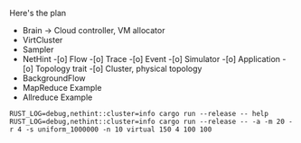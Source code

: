Here's the plan

- Brain -> Cloud controller, VM allocator
- VirtCluster
- Sampler
- NetHint
-[o] Flow
-[o] Trace
-[o] Event
-[o] Simulator
-[o] Application
-[o] Topology trait
-[o] Cluster, physical topology
- BackgroundFlow
- MapReduce Example
- Allreduce Example



```
RUST_LOG=debug,nethint::cluster=info cargo run --release -- help
RUST_LOG=debug,nethint::cluster=info cargo run --release -- -a -m 20 -r 4 -s uniform_1000000 -n 10 virtual 150 4 100 100
```
